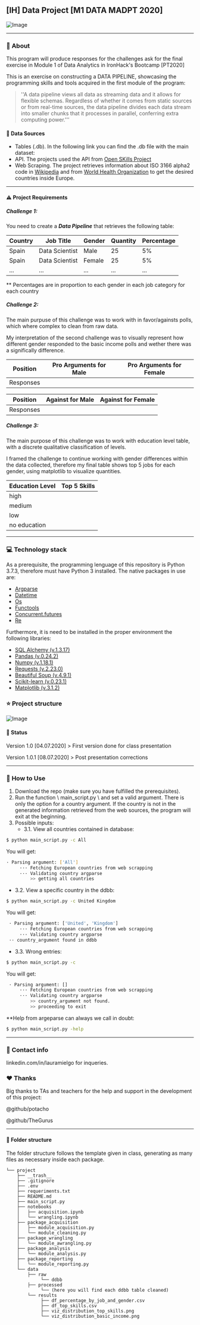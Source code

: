 ## [IH] Data Project [M1 DATA MADPT 2020]

![Image](https://res.cloudinary.com/dute7e5ne/image/upload/v1593836752/portada_git_yjbtc6.png)

---

### :pushpin: **About**
This program will produce responses for the challenges ask for the final exercise in Module 1 of Data Analytics in IronHack's Bootcamp [PT2020]

This is an exercise on constructing a DATA PIPELINE, showcasing the programming skills and tools acquired in the first module of the program:
> ''A data pipeline views all data as streaming data and it allows for flexible schemas. Regardless of whether it comes from static sources or from real-time sources, the data pipeline divides each data stream into smaller chunks that it processes in parallel, conferring extra computing power.'''

#### :stars: Data Sources

* Tables (.db). In the following link you can find the .db file with the main dataset:
* API. The projects used the API from [Open SKills Project](http://dataatwork.org/data/)
* Web Scraping. The project retrieves information about ISO 3166 alpha2 code in [Wikipedia](https://en.wikipedia.org/wiki/ISO_3166-1_alpha-2) and from [World Health Organization](https://www.euro.who.int/en/countries) to get the desired countries inside Europe.

---
#### :warning: Project Requirements

##### **Challenge 1:** 
You need to create a ***Data Pipeline*** that retrieves the following table:

| Country | Job Title      | Gender  | Quantity | Percentage |
|---------|----------------|------------|----------|------------|
| Spain   | Data Scientist | Male       | 25       | 5%         |
| Spain   | Data Scientist | Female     | 25       | 5%         |
| ...     | ...            | ...        | ...      | ...        |
** Percentages are in proportion to each gender in each job category for each country


##### **Challenge 2:** 
The main purpuse of this challenge was to work with in favor/againsts polls, which where complex to clean from raw data.

My interpretation of the second challenge was to visually represent how different gender responded to the basic income polls and wether there was a significally difference. 


| Position  | Pro Arguments for Male | Pro Arguments for Female |
|-----------|------------------------|--------------------------|
| Responses |                        |                          |

| Position  | Against for Male       | Against  for Female      |
|-----------|------------------------|--------------------------|
| Responses |                        |                          |



##### **Challenge 3:**
The main purpose of this challenge was to work with education level table, with a discrete qualitative classification of levels.

I framed the challenge to continue working with gender differences within the data collected, therefore my final table shows top 5 jobs for each gender, using matplotlib to visualize quantities.

| Education Level | Top 5 Skills | 
|-----------------|--------------|
| high            |              |                          
| medium          |              |                          
| low             |              |                          
| no education    |              |                          

---
### :computer: **Technology stack**
As a prerequisite, the programming lenguage of this repository is Python 3.7.3, therefore must have Python 3 installed. The native packages in use are:
- [Argparse](https://docs.python.org/3.7/library/argparse.html)
- [Datetime](https://docs.python.org/2/library/datetime.html)
- [Os](https://docs.python.org/3/library/os.html)
- [Functools](https://docs.python.org/3/library/functools.html)
- [Concurrent.futures](https://docs.python.org/3/library/concurrent.futures.html)
- [Re](https://docs.python.org/3/library/re.html)

Furthermore, it is need to be installed in the proper environment the following libraries:
- [SQL Alchemy (v.1.3.17)](https://docs.sqlalchemy.org/en/13/intro.html)
- [Pandas (v.0.24.2)](https://pandas.pydata.org/pandas-docs/stable/reference/index.html)
- [Numpy (v.1.18.1)](https://numpy.org/doc/stable/)
- [Requests (v.2.23.0)](https://requests.readthedocs.io/)
- [Beautiful Soup (v.4.9.1)](https://www.crummy.com/software/BeautifulSoup/bs4/doc/)
- [Scikit-learn (v.0.23.1)](https://towardsdatascience.com/preprocessing-with-sklearn-a-complete-and-comprehensive-guide-670cb98fcfb9)
- [Matplotlib (v.3.1.2)](https://matplotlib.org/contents.html)

### :star: **Project structure**

![Image](https://res.cloudinary.com/dute7e5ne/image/upload/v1594225796/unnamed_f3qugc.jpg)

#### :construction: Status
Version 1.0 [04.07.2020] > First version done for class presentation

Version 1.0.1 [08.07.2020] > Post presentation corrections 

---
### :wrench: **How to Use**
1. Download the repo (make sure you have fulfilled the prerequisites).
2. Run the function \ main_script.py \ and set a valid argument. There is only the option for a country argument. If the country is not in the generated information retrieved from the web sources, the program will exit at the beginning.
3. Possible inputs:
    - 3.1. View all countries contained in database:
```bash
$ python main_script.py -c All
```
You will get:
```bash
· Parsing argument: ['All']
	 ··· Fetching European countries from web scrapping
	 ··· Validating country argparse
		 >> getting all countries
```
   - 3.2. View a specific country in the ddbb:
```bash
$ python main_script.py -c United Kingdom
```
You will get:
```bash
 · Parsing argument: ['United', 'Kingdom']
	 ··· Fetching European countries from web scrapping
	 ··· Validating country argparse
 ·· country_argument found in ddbb
```  
   - 3.3. Wrong entries:
```bash
$ python main_script.py -c 
```
You will get:
```bash
 · Parsing argument: []
	 ··· Fetching European countries from web scrapping
	 ··· Validating country argparse
		 >> country_argument not found.
		 >> proceeding to exit
```
**Help from argeparse can always we call in doubt:
```bash
$ python main_script.py -help
```

---
### :love_letter: **Contact info**
linkedin.com/in/lauramielgo for inqueries.

### :hearts: **Thanks**
Big thanks to TAs and teachers for the help and support in the development of this project:

@github/potacho

@github/TheGurus

---

#### :file_folder: **Folder structure**
The folder structure follows the template given in class, generating as many files as necessary inside each package.

```
└── project
    ├── __trash__
    ├── .gitignore
    ├── .env
    ├── requeriments.txt
    ├── README.md
    ├── main_script.py
    ├── notebooks
    │   ├── acquisition.ipynb
    │   └── wrangling.ipynb
    ├── package_acquisition
    │   ├── module_acquisition.py
    │   └── module_cleaning.py
    ├── package_wrangling
    │   └── module_awrangling.py
    ├── package_analysis
    │   └── module_analysis.py
    ├── package_reporting
    │   └── module_reporting.py
    └── data
        ├── raw
             └── ddbb
        ├── processed
             └── (here you will find each ddbb table cleaned)
        └── results
             ├── df_percentage_by_job_and_gender.csv
             ├── df_top_skills.csv
             ├── viz_distribution_top_skills.png
             └── viz_distribution_basic_income.png

```

